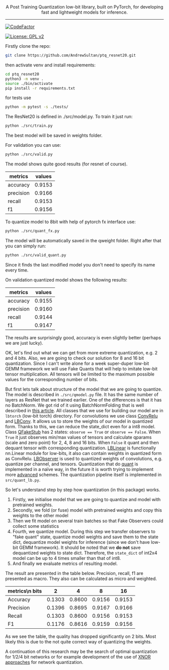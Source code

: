 <div align="center">
    A Post Training Quantization low-bit library, built on PyTorch, for developing fast and lightweight models for inference.
    <hr/>
</div>


[![CodeFactor](https://www.codefactor.io/repository/github/andrewsultan/ptq_resnet20/badge)](https://www.codefactor.io/repository/github/andrewsultan/ptq_resnet20)

[![License: GPL v2](https://img.shields.io/badge/License-GPL_v2-blue.svg)](https://www.gnu.org/licenses/old-licenses/gpl-2.0.en.html)

Firstly clone the repo:
```bash
git clone https://github.com/AndrewSultan/ptq_resnet20.git
```


then activate venv and install requirements:

```bash
cd ptq_resnet20
python3 -m venv .
source ./bin/activate
pip install -r requirements.txt
```

for tests use

```bash
python -m pytest -s ./tests/
```

The ResNet20 is defined in ./src/model.py. To train it just run:

```bash
python ./src/train.py
```
The best model will be saved in weights folder.

For validation you can use:

```bash
python ./src/valid.py
```

The model shows quite good results (for resnet of course). 

| metrics   | values |
|-----------|--------|
| accuracy  | 0.9153 |
| precision | 0.9166 |
| recall    | 0.9153 |
| f1        | 0.9156 |



To quantize model to 8bit with help of pytorch fx interface use:

```bash
python ./src/quant_fx.py
```

The model will be automatically saved in the qweight folder. Right after that you can simply run:
```bash
python ./src/valid_quant.py
```
Since it finds the last modified model you don't need to specify its name every time.

On validation quantized model shows the following results:

| metrics   | values |
|-----------|--------|
| accuracy  | 0.9155 |
| precision | 0.9160 |
| recall    | 0.9144 |
| f1        | 0.9147 |

The results are surprisingly good, accuracy is even slightly better (perhaps we are just lucky).

OK, let's find out what we can get from more extreme quantization, e.g. 2 and 4 bits.
Also, we are going to check our solution for 8 and 16 bit quantization. 
Since I can't write alone for a week super-duper low-bit GEMM framework we will use 
Fake Quants that will help to imitate low-bit tensor multiplication. 
All tensors will be limited to the maximum possible values for the corresponding number of bits.

But first lets talk about structure of the model that we are going to quantize. 
The model is described in `./src/qmodel.py` file. 
It has the same number of layers as ResNet that we trained earlier.
One of the differences is that it has no BatchNorm.
We got rid of it using BatchNormFolding that is well described in [this article](https://scortex.io/batch-norm-folding-an-easy-way-to-improve-your-network-speed/).
All classes that we use for building our model are in `lbtorch` (low-bit torch) directory.
For convolutions we use class [ConvRelu](https://github.com/AndrewSultan/ptq_resnet20/blob/master/lbtorch/convrelu.py) 
and [LBConv](https://github.com/AndrewSultan/ptq_resnet20/blob/master/lbtorch/convrelu.py#L149). 
It allows us to store the weights of our model in quantized form. 
Thanks to this, we can reduce the state_dict even for a int8 model. 
Class [QFakeStub](https://github.com/AndrewSultan/ptq_resnet20/blob/master/lbtorch/qfakestub.py#L7)
has 2 states: `observe == True` or `observe == False`.
When `True` it just observes min/max values of tensors and calculate 
qparams (scale and zero point) for 2, 4, 8 and 16 bits.
When `False` it quant and then dequant tensor with corresponding quantization.
[LBLinear](https://github.com/AndrewSultan/ptq_resnet20/blob/master/lbtorch/lblinear.py#L11)
is functionally nn.Linear module for low-bits, 
it also can contain weights in quantized form as ConvRelu.
[LBObserver](https://github.com/AndrewSultan/ptq_resnet20/blob/master/lbtorch/lbobserver.py#L6)
is used to quantized weights of convolutions, e.g. quantize per channel, and tensors.
Quantization that do [quant](https://github.com/AndrewSultan/ptq_resnet20/blob/master/lbtorch/functional.py#L59)
is implemented in a naïve way, in the future it is worth trying to implement more 
[advanced](https://arxiv.org/pdf/1909.13144.pdf) schemes. 
The quantization pipeline itself is implemented in `src/quant_lb.py`.


So let's understand step by step how quantization (in this package) works.
1. Firstly, we initialise model that we are going to quantize
and model with pretrained weights.
2. Secondly, we fold (or fuse) model with pretrained weights 
and copy this weights to the other model
3. Then we fit model on several train batches 
so that Fake Observers could collect some statistics
4. Fourth, we quantize model. 
During this step we transfer observers to "fake quant" state,
quantize model weights and save them to the state dict, 
dequantize model weights for inference (since we don't have low-bit GEMM framework).
It should be noted that we **do not** save dequantized weights to state dict.
Therefore, the `state_dict` of int2x4 model can be up to 4 times smaller
than that of int8.
5. And finally we evaluate metrics of resulting model.

The result are presented in the table below. 
Precision, recall, f1 are presented as macro.
They also can be calculated as micro and weighted.

| metrics\\n bits | 2      | 4      | 8      | 16     |
|-----------------|--------|--------|--------|--------|
| Accuracy        | 0.1303 | 0.8600 | 0.9156 | 0.9153 |
| Precision       | 0.1396 | 0.8695 | 0.9167 | 0.9166 |
| Recall          | 0.1303 | 0.8600 | 0.9156 | 0.9153 |
| F1              | 0.1176 | 0.8616 | 0.9159 | 0.9156 |

As we see the table, the quality has dropped significantly on 2 bits.
Most likely this is due to the not quite correct way of quantizing the weights.

A continuation of this research may be the search of optimal 
quantization for 1/2/4 bit networks 
or for example development of the use of [XNOR approaches](https://arxiv.org/abs/1603.05279)
for network quantization.

